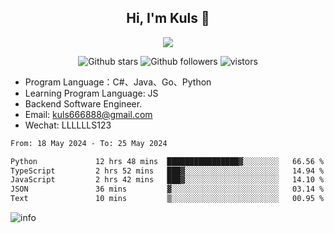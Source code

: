 <h2 align="center"> Hi, I'm Kuls 👋 </h2>
<p align="center">
    <p align="center">
        <img src=" https://avatars.githubusercontent.com/u/42165104?s=460&u=5c7fbf0bce7d4b38a15a44676e6f64b529e47598&v=4"/>
    </p>
    <p align="center">
      <img src="https://img.shields.io/github/stars/hellokuls?style=social" alt="Github stars" />
      <img src="https://img.shields.io/github/followers/hellokuls?style=social" alt="Github followers" />
      <img src="https://visitor-badge.glitch.me/badge?page_id=hellokuls.readme" alt="vistors" />
    </p>
</p>

- Program Language：C#、Java、Go、Python
- Learning Program Language: JS
- Backend Software Engineer.
- Email: kuls666888@gmail.com
- Wechat: LLLLLLS123

<!--START_SECTION:waka-->

```txt
From: 18 May 2024 - To: 25 May 2024

Python             12 hrs 48 mins  ████████████████▓░░░░░░░░   66.56 %
TypeScript         2 hrs 52 mins   ███▓░░░░░░░░░░░░░░░░░░░░░   14.94 %
JavaScript         2 hrs 42 mins   ███▓░░░░░░░░░░░░░░░░░░░░░   14.10 %
JSON               36 mins         ▓░░░░░░░░░░░░░░░░░░░░░░░░   03.14 %
Text               10 mins         ▒░░░░░░░░░░░░░░░░░░░░░░░░   00.95 %
```

<!--END_SECTION:waka-->

![info](https://github-readme-stats.vercel.app/api?username=hellokuls&show_icons=true&count_private=true&hide=prs&theme=default_repocard)



